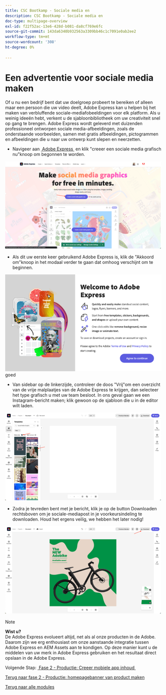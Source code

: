 ```yaml
---
title: CSC Bootkamp - Sociale media en
description: CSC Bootkamp - Sociale media en
doc-type: multipage-overview
exl-id: f22f52ac-13e6-428d-b081-da8cf769e6fc
source-git-commit: 143da6340b932563a3309bb46c1c7091e0ab2ee2
workflow-type: tm+mt
source-wordcount: '308'
ht-degree: 0%

---
```


# Een advertentie voor sociale media maken

Of u nu een bedrijf bent dat uw doelgroep probeert te bereiken of alleen maar een persoon die uw video deelt, Adobe Express kan u helpen bij het maken van verbluffende sociale-mediafobeeldingen voor elk platform. Als u weinig ideeën hebt, verkent u de sjabloonbibliotheek om uw creativiteit snel op gang te brengen. Adobe Express wordt geleverd met duizenden professioneel ontworpen sociale media-afbeeldingen, zoals de onderstaande voorbeelden, samen met gratis afbeeldingen, pictogrammen en afbeeldingen die u naar uw ontwerp kunt slepen en neerzetten.

- Navigeer aan [&#x200B; Adobe Express &#x200B;](https://www.adobe.com/express/create/social-media-graphic) en klik &quot;creeer een sociale media grafisch nu&quot;knoop om begonnen te worden.

![&#x200B; Adobe Express huis &#x200B;](./images/prod-express-home.png)

- Als dit uw eerste keer gebruikend Adobe Express is, klik de &quot;Akkoord om&quot;knoop in het modaal verder te gaan dat omhoog verschijnt om te beginnen.

![&#x200B; keurt termijnen &#x200B;](./images/prod-express-terms.png) goed

- Van sidebar op de linkerzijde, controleer de doos &quot;Vrij&quot;om een overzicht van de vrije malplaatjes van de Adobe Express te krijgen, dan selecteer het type grafisch u met uw team besloot. In ons geval gaan we een Instagram-bericht maken; klik gewoon op de sjabloon die u in de editor wilt laden.

![&#x200B; Creatieve malplaatjes &#x200B;](./images/prod-express-templates.png)

- Zodra je tevreden bent met je bericht, klik je op de button Downloaden rechtsboven om je sociale-mediapost in je voorkeursindeling te downloaden. Houd het ergens veilig, we hebben het later nodig!

![&#x200B; Resultaat van het Eind &#x200B;](./images/prod-express-results.png)

>[!NOTE]
>
>**Wist u?**\
>De Adobe Express evolueert altijd, net als al onze producten in de Adobe. Daarom zijn we erg enthousiast om onze aanstaande integratie tussen Adobe Express en AEM Assets aan te kondigen. Op deze manier kunt u de middelen van uw merk in Adobe Express gebruiken en het resultaat direct opslaan in de Adobe Express.

Volgende Stap: [&#x200B; Fase 2 - Productie: Creeer mobiele app inhoud &#x200B;](./app.md)

[Terug naar fase 2 - Productie: homepagebanner van product maken](./banner.md)

[Terug naar alle modules](../../overview.md)
